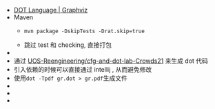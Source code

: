 - [DOT Language | Graphviz](https://graphviz.org/doc/info/lang.html)
- Maven
	- ```
	  mvn package -DskipTests -Drat.skip=true
	  ```
	- 跳过 test 和 checking, 直接打包
-
- 通过 [UOS-Reengineering/cfg-and-dot-lab-Crowds21](https://github.com/UOS-Reengineering/cfg-and-dot-lab-Crowds21) 来生成 dot 代码
- 引入依赖的时候可以直接通过 intellij , 从而避免修改
- 使用`dot -Tpdf gr.dot > gr.pdf`生成文件
-
-
-